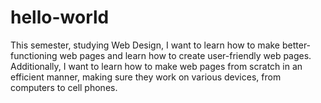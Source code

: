 # hello-world

This semester, studying Web Design, I want to learn how to make better-functioning web pages and learn how to create user-friendly web pages. Additionally, I want to learn how to make web pages from scratch in an efficient manner, making sure they work  on various devices, from computers to cell phones. 
